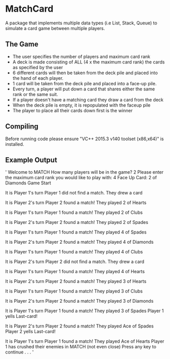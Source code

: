# MatchCard


A package that implements multiple data types (i.e List, Stack, Queue) to simulate a card game between multiple players.

## The Game

- The user specifies the number of players and maximum card rank
- A deck is made consisting of ALL (4 x the maximum card rank) the cards as specified by the user
- 6 different cards will then be taken from the deck pile and placed into the hand of each player.  
- 1 card will be taken from the deck pile and placed into a face-up pile.
- Every turn, a player will put down a card that shares either the same rank or the same suit.
- If a player doesn't have a matching card they draw a card from the deck
- When the deck pile is empty, it is repopulated with the faceup pile
- The player to place all their cards down first is the winner

## Compiling

Before running code please ensure "VC++ 2015.3 v140 toolset (x86,x64)" is installed.

## Example Output
'
Welcome to MATCH
How many players will be in the game?
2
Please enter the maximum card rank you would like to play with:
4
Face Up Card: 2 of Diamonds
Game Start

It is Player 1's turn
Player 1 did not find a match. They drew a card

It is Player 2's turn
Player 2 found a match! They played 2 of Hearts

It is Player 1's turn
Player 1 found a match! They played 2 of Clubs

It is Player 2's turn
Player 2 found a match! They played 2 of Spades

It is Player 1's turn
Player 1 found a match! They played 4 of Spades

It is Player 2's turn
Player 2 found a match! They played 4 of Diamonds

It is Player 1's turn
Player 1 found a match! They played 4 of Clubs

It is Player 2's turn
Player 2 did not find a match. They drew a card

It is Player 1's turn
Player 1 found a match! They played 4 of Hearts

It is Player 2's turn
Player 2 found a match! They played 3 of Hearts

It is Player 1's turn
Player 1 found a match! They played 3 of Clubs

It is Player 2's turn
Player 2 found a match! They played 3 of Diamonds

It is Player 1's turn
Player 1 found a match! They played 3 of Spades
Player 1 yells Last-card!

It is Player 2's turn
Player 2 found a match! They played Ace of Spades
Player 2 yells Last-card!

It is Player 1's turn
Player 1 found a match! They played Ace of Hearts
Player 1 has crushed their enemies in MATCH (not even close)
Press any key to continue . . .
'